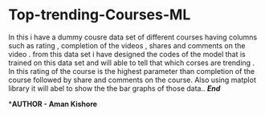 # Top-trending-Courses-ML
In this i have a dummy cousre data set of different courses having columns such as rating , completion of the videos , shares and comments on the video .
from this data set i have designed the codes of the model that is trained on this data set and will  able to tell that which corses are trending .
In this rating of the course is the highest parameter than completion of the course followed by share and comments on the course.
Also using matplot library it will abel to show the the bar graphs of those data..
               ***End***

***AUTHOR - Aman Kishore**
